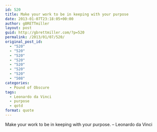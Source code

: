 ```yaml
---
id: 520
title: Make your work to be in keeping with your purpose
date: 2013-01-07T23:18:05+00:00
author: gBRETTmiller
layout: post
guid: http://gbrettmiller.com/?p=520
permalink: /2013/01/07/520/
original_post_id:
  - "520"
  - "520"
  - "520"
  - "520"
  - "520"
  - "520"
  - "520"
  - "508"
categories:
  - Pound of Obscure
tags:
  - Leonardo da Vinci
  - purpose
  - qotd
format: quote
---
```

Make your work to be in keeping with your purpose. &#8211; Leonardo da Vinci